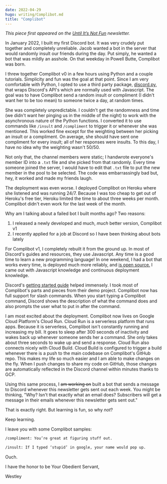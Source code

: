 ```yaml
---
date: 2022-04-29
hugo: writing/Complibot.md
title: "Complibot"
---
```


*This piece first appeared on the [Until It’s Not Fun](https://untilitsnotfun.com/posts/2022-04-29/) newsletter.*

In January 2022, I built my first Discord bot. It was very crudely put together and completely unreliable. Jacob wanted a bot in the server that would randomly insult our friends during the day. Put simply, he wanted a bot that was mildly an asshole. On that weekday in Powell Butte, Complibot was born.

I threw together Complibot v0 in a few hours using Python and a couple tutorials. Simplicity and fun was the goal at that point. Since I am very comfortable with Python, I opted to use a third party package, [discord.py,](https://github.com/Rapptz/discord.py) that wraps Discord's API's which are normally used with Javascript. The goal was to have Complibot send a random insult or compliment (I didn't want her to be too mean) to someone twice a day, at random times.

She was completely unpredictable. I couldn't get the randomness and time (we didn't want her pinging us in the middle of the night) to work with the asynchronous nature of the Python functions. I converted it to use commands like `/insult` and `/compliment` to trigger it or whenever she was mentioned. This worked fine except for the weighting between her picking an insult or a compliment. On average, she should have sent one compliment for every insult; all of her responses were insults. To this day, I have no idea why the weighting wasn't 50/50.

Not only that, the channel members were static; I handwrote everyone's member ID into a `.txt` file and she picked from that randomly. Every time someone joined the server, I would have to edit that `.txt` file to put the new member in the pool to be selected. The code was embarrassingly bad but, hey, it worked and made my friends laugh.

The deployment was even worse. I deployed Complibot on Heroku where she listened and was running 24/7. Because I was too cheap to get out of Heroku's free tier, Heroku limited the time to about three weeks per month. Complibot didn't even work for the last week of the month.

Why am I talking about a failed bot I built months ago? Two reasons:
1. I released a newly developed and much, *much* better version, Complibot v1
2. I recently applied for a job at Discord so I have been thinking about bots lately

For Complibot v1, I completely rebuilt it from the ground up. In most of Discord's guides and resources, they use Javascript. Any time is a good time to learn a new programming language! In one weekend, I had a bot that works every time, is deployed much more reliably, and [is open source.](https://github.com/Westley-Winks/complibot) I came out with Javascript knowledge and continuous deployment knowledge.

Discord's [getting started guide](https://discord.com/developers/docs/getting-started) helped immensely. I took most of Complibot's parts and pieces from their demo project. Complibot now has full support for slash commands. When you start typing a Complibot command, Discord shows the description of what the command does and also prompts the user what to put in after the command.

I am most excited about the deployment. Complibot now lives on Google Cloud Platform's Cloud Run. Cloud Run is a serverless platform that runs apps. Because it is serverless, Complibot isn't constantly running and increasing my bill. It goes to sleep after 300 seconds of inactivity and wakes back up whenever someone sends her a command. She only takes about three seconds to wake up and send a response. Cloud Run also connects nicely with Cloud Build. Cloud Build is configured to trigger a build whenever there is a push to the main codebase on Complibot's GitHub repo. This makes my life so much easier and I am able to make changes on the fly. When I push changes to share my code on GitHub, those changes are automatically reflected in the Discord channel within minutes thanks to GCP.

Using this same process, I ~~am working on~~ built a bot that sends a message to Discord whenever this newsletter gets sent out each week. You might be thinking, "Why? Isn't that exactly what an email does? Subscribers will get a message in their emails whenever this newsletter gets sent out."

That is exactly right. But learning is fun, so why *not*?

Keep learning.

I leave you with some Complibot samples:
```md
/compliment: You’re great at figuring stuff out.

/insult: If I typed ‘stupid’ in google, your name would pop up.
```
Ouch.

I have the honor to be Your Obedient Servant,

Westley
